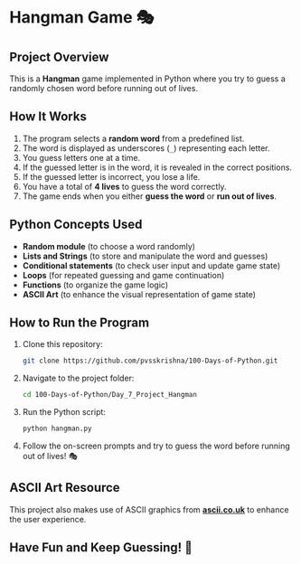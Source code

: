 # Hangman Game 🎭

## Project Overview
This is a **Hangman** game implemented in Python where you try to guess a randomly chosen word before running out of lives.

## How It Works
1. The program selects a **random word** from a predefined list.
2. The word is displayed as underscores (`_`) representing each letter.
3. You guess letters one at a time.
4. If the guessed letter is in the word, it is revealed in the correct positions.
5. If the guessed letter is incorrect, you lose a life.
6. You have a total of **4 lives** to guess the word correctly.
7. The game ends when you either **guess the word** or **run out of lives**.

## Python Concepts Used
- **Random module** (to choose a word randomly)
- **Lists and Strings** (to store and manipulate the word and guesses)
- **Conditional statements** (to check user input and update game state)
- **Loops** (for repeated guessing and game continuation)
- **Functions** (to organize the game logic)
- **ASCII Art** (to enhance the visual representation of game state)

## How to Run the Program
1. Clone this repository:
   ```bash
   git clone https://github.com/pvsskrishna/100-Days-of-Python.git
   ```
2. Navigate to the project folder:
   ```bash
   cd 100-Days-of-Python/Day_7_Project_Hangman
   ```
3. Run the Python script:
   ```bash
   python hangman.py
   ```
4. Follow the on-screen prompts and try to guess the word before running out of lives! 🎭

## ASCII Art Resource
This project also makes use of ASCII graphics from **[ascii.co.uk](https://ascii.co.uk/art)** to enhance the user experience.

## Have Fun and Keep Guessing! 🚀


